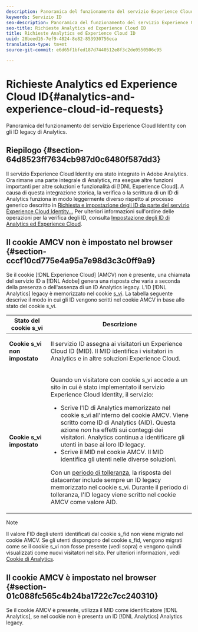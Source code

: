 ```yaml
---
description: Panoramica del funzionamento del servizio Experience Cloud Identity con gli ID legacy di Analytics.
keywords: Servizio ID
seo-description: Panoramica del funzionamento del servizio Experience Cloud Identity con gli ID legacy di Analytics.
seo-title: Richieste Analytics ed Experience Cloud ID
title: Richieste Analytics ed Experience Cloud ID
uuid: 28beed16-7ef9-4824-8e82-853930756eca
translation-type: tm+mt
source-git-commit: e6d65f1bfed187d7440512e8f3c2de0550506c95

---
```



# Richieste Analytics ed Experience Cloud ID{#analytics-and-experience-cloud-id-requests}

Panoramica del funzionamento del servizio Experience Cloud Identity con gli ID legacy di Analytics.

## Riepilogo {#section-64d8523ff7634cb987d0c6480f587dd3}

Il servizio Experience Cloud Identity era stato integrato in Adobe Analytics. Ora rimane una parte integrale di Analytics, ma esegue altre funzioni importanti per altre soluzioni e funzionalità di [!DNL Experience Cloud]. A causa di questa integrazione storica, la verifica o la scrittura di un ID di Analytics funziona in modo leggermente diverso rispetto al processo generico descritto in [Richiesta e impostazione degli ID da parte del servizio Experience Cloud Identity...](../../introduction/id-request.md#concept-2caacebb1d244402816760e9b8bcef6a) Per ulteriori informazioni sull'ordine delle operazioni per la verifica degli ID, consulta [Impostazione degli ID di Analytics ed Experience Cloud](../../reference/analytics-reference/analytics-ids.md#concept-f381dd18ee184c6c8e48286937a161d6).

## Il cookie AMCV non è impostato nel browser {#section-cccf10cd775e4a95a7e98d3c3c0ff9a9}

Se il cookie [!DNL Experience Cloud] (AMCV) non è presente, una chiamata del servizio ID a [!DNL Adobe] genera una risposta che varia a seconda della presenza o dell'assenza di un ID Analytics legacy. L'ID [!DNL Analytics] legacy è memorizzato nel cookie [s_vi](https://marketing.adobe.com/resources/help/en_US/whitepapers/cookies/?f=cookies_analytics.html). La tabella seguente descrive il modo in cui gli ID vengono scritti nel cookie AMCV in base allo stato del cookie s_vi.

<table id="table_DC85FECE26DD424E841BA1059AF1E57F"> 
 <thead> 
  <tr> 
   <th colname="col1" class="entry"> Stato del cookie s_vi </th> 
   <th colname="col2" class="entry"> Descrizione </th> 
  </tr> 
 </thead>
 <tbody> 
  <tr> 
   <td colname="col1"> <p> <b> Cookie s_vi non impostato</b> </p> </td> 
   <td colname="col2"> <p>Il servizio ID assegna ai visitatori un <span class="keyword">Experience Cloud ID</span> (MID). Il MID identifica i visitatori in <span class="keyword">Analytics</span> e in altre soluzioni <span class="keyword">Experience Cloud</span>. </p> </td> 
  </tr> 
  <tr> 
   <td colname="col1"> <p> <b>Cookie s_vi impostato</b> </p> </td> 
   <td colname="col2"> <p>Quando un visitatore con cookie s_vi accede a un sito in cui è stato implementato il servizio Experience Cloud Identity, il servizio: </p> 
    <ul id="ul_BE584810280D4874AF802A9247011787"> 
     <li id="li_AA395B09A3174AF78F3EC10053E2E4F5">Scrive l'ID di <span class="keyword">Analytics</span> memorizzato nel cookie s_vi all'interno del cookie AMCV. Viene scritto come ID di <span class="keyword">Analytics</span> (AID). Questa azione <i>non</i> ha effetti sui conteggi dei visitatori. <span class="keyword"> Analytics</span> continua a identificare gli utenti in base ai loro ID legacy. </li> 
     <li id="li_8735DE21FEA542BA8024109B8FE1E2ED">Scrive il MID nel cookie AMCV. Il MID identifica gli utenti nelle diverse soluzioni. </li> 
    </ul> <p> <p>Con un <a href="../../reference/analytics-reference/grace-period.md" format="dita" scope="local">periodo di tolleranza</a>, la risposta del datacenter include sempre un ID legacy memorizzato nel cookie s_vi. Durante il periodo di tolleranza, l'ID legacy viene scritto nel cookie AMCV come valore AID. </p> </p> </td> 
  </tr> 
 </tbody> 
</table>

>[!NOTE]
>
>Il valore FID degli utenti identificati dal cookie s_fid non viene migrato nel cookie AMCV. Se gli utenti dispongono del cookie s_fid, vengono migrati come se il cookie s_vi non fosse presente (vedi sopra) e vengono quindi visualizzati come nuovi visitatori nel sito. Per ulteriori informazioni, vedi [Cookie di Analytics](https://marketing.adobe.com/resources/help/en_US/whitepapers/cookies/?f=cookies_analytics.html).

## Il cookie AMCV è impostato nel browser {#section-01c088fc565c4b24ba1722c7cc240310}

Se il cookie AMCV è presente, utilizza il MID come identificatore [!DNL Analytics], se nel cookie non è presenta un ID [!DNL Analytics] Analytics legacy.
